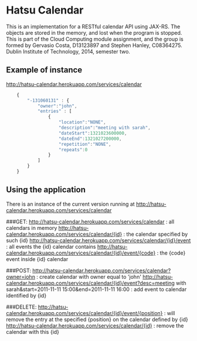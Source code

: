 # Hatsu Calendar

This is an implementation for a RESTful calendar API using JAX-RS. The objects are stored in the memory, and lost when the program is stopped. This is part of the Cloud Computing module assignment, and the group is formed by
    Gervasio Costa, D13123897 and Stephen Hanley, C08364275.
Dublin Institute of Technology, 2014, semester two.

## Example of instance

http://hatsu-calendar.herokuapp.com/services/calendar
```Javascript
    {
        "-131060131" : {
            "owner":"john",
            "entries" : [
                {
                    "location":"NONE",
                    "description":"meeting with sarah",
                    "dateStart":1321023600000,
                    "dateEnd":1321027200000,
                    "repetition":"NONE",
                    "repeats":0
                }
            ]
        }
    }
```

## Using the application

There is an instance of the current version running at http://hatsu-calendar.herokuapp.com/services/calendar

###GET:
    http://hatsu-calendar.herokuapp.com/services/calendar : all calendars in memory
    http://hatsu-calendar.herokuapp.com/services/calendar/{id} : the calendar specified by such {id}
    http://hatsu-calendar.herokuapp.com/services/calendar/{id}/event : all events the {id} calendar contains
    http://hatsu-calendar.herokuapp.com/services/calendar/{id}/event/{code} : the {code} event inside {id} calendar

###POST:
    http://hatsu-calendar.herokuapp.com/services/calendar?owner=john : create calendar with owner equal to 'john'
    http://hatsu-calendar.herokuapp.com/services/calendar/{id}/event?desc=meeting with sarah&start=2011-11-11 15:00&end=2011-11-11 16:00 : add event to calendar identified by {id}
    
###DELETE:
    http://hatsu-calendar.herokuapp.com/services/calendar/{id}/event/{position} : will remove the entry at the specified {position} on the calendar defined by {id}
    http://hatsu-calendar.herokuapp.com/services/calendar/{id} : remove the calendar with this {id}


